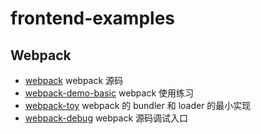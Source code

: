 # frontend-examples

## Webpack

- [webpack](./webpack/README.md) webpack 源码
- [webpack-demo-basic](./webpack-demo-basic) webpack 使用练习
- [webpack-toy](./webpack-toy/README.md) webpack 的 bundler 和 loader 的最小实现
- [webpack-debug](./webpack-debug/) webpack 源码调试入口